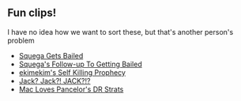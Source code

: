 Fun clips!
---
I have no idea how we want to sort these, but that's another person's problem


* [Squega Gets Bailed](https://clips.twitch.tv/ElatedBlatantCurryPoooound)
* [Squega's Follow-up To Getting Bailed](https://clips.twitch.tv/SilkyBrightManateeArsonNoSexy)
* [ekimekim's Self Killing Prophecy ](https://clips.twitch.tv/MiniatureAlluringSkunkPeteZarollTie)
* [Jack? Jack?! JACK?!?](https://clips.twitch.tv/BenevolentCheerfulConsolePeoplesChamp)
* [Mac Loves Pancelor's DR Strats](https://clips.twitch.tv/EnergeticSmokyMallardNomNom)